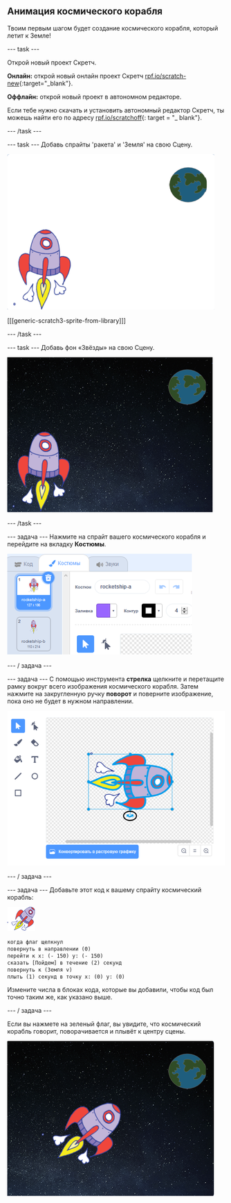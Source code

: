 ## Анимация космического корабля

Твоим первым шагом будет создание космического корабля, который летит к Земле!

\--- task \---

Открой новый проект Скретч.

**Онлайн:** открой новый онлайн проект Скретч [rpf.io/scratch-new](http://rpf.io/scratchon){:target="_blank"}.

**Оффлайн:** открой новый проект в автономном редакторе.

Если тебе нужно скачать и установить автономный редактор Скретч, ты можешь найти его по адресу [rpf.io/scratchoff](http://rpf.io/scratchoff){: target = "_ blank"}.

\--- /task \---

\--- task \--- Добавь спрайты 'ракета' и 'Земля' на свою Сцену.

![Спрайты Космический корабль и Земля](images/space-sprites.png)

[[[generic-scratch3-sprite-from-library]]]

\--- /task \---

\--- task \--- Добавь фон «Звёзды» на свою Сцену.

![Космический фон](images/space-backdrop.png)

\--- /task \---

\--- задача \--- Нажмите на спрайт вашего космического корабля и перейдите на вкладку **Костюмы**.

![Спрайт костюм](images/space-costume.png)

\--- / задача \---

\--- задача \--- С помощью инструмента **стрелка** щелкните и перетащите рамку вокруг всего изображения космического корабля. Затем нажмите на закругленную ручку **поворот** и поверните изображение, пока оно не будет в нужном направлении.

![Вращающийся костюм](images/space-rotate.png)

\--- / задача \---

\--- задача \--- Добавьте этот код к вашему спрайту космический корабль:

![Спрайт Космический корабль](images/sprite-spaceship.png)

```blocks3
когда флаг щелкнул
повернуть в направлении (0)
перейти к x: (- 150) y: (- 150)
сказать [Пойдем] в течение (2) секунд
повернуть к (Земля v)
плыть (1) секунд в точку х: (0) у: (0)
```

Измените числа в блоках кода, которые вы добавили, чтобы код был точно таким же, как указано выше.

\--- / задача \---

Если вы нажмете на зеленый флаг, вы увидите, что космический корабль говорит, поворачивается и плывёт к центру сцены.

![Тестирование анимации космического корабля](images/space-animate-stage.png)